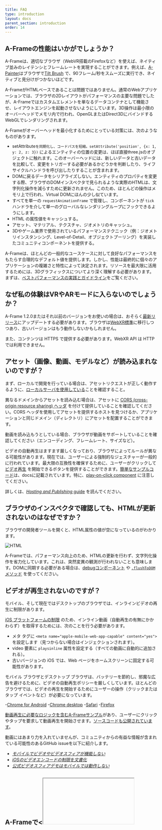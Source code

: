 ```yaml
---
title: FAQ
type: introduction
layout: docs
parent_section: introduction
order: 14
---
```


[ecs]: ./entity-component-system.md
[github]: http://github.com/aframevr/aframe/
[three]: http://threejs.org
[slack]: https://aframevr.slack.com/join/shared_invite/zt-f6rne3ly-ekVaBU~Xu~fsZHXr56jacQ
[twitter]: https://twitter.com/aframevr/
[stackoverflow]: http://stackoverflow.com/questions/tagged/aframe/

<!--toc-->

## A-Frameの性能はいかがでしょうか？

[a-painter]: https://blog.mozvr.com/a-painter
[tiltbrush]: https://www.tiltbrush.com/

A-Frameは、適切なブラウザ（WebVR搭載のFirefoxなど）を使えば、ネイティブ並みのレイテンシとフレームレートを実現することができます。例えば、[A-Painter][a-painter]はブラウザで[Tilt Brush][tiltbrush] で、90フレーム/秒をスムーズに実行でき、ネイティブと見分けがつかないほどです。

A-FrameがHTMLベースであることは問題ではありません。通常のWebアプリケーションでは、ブラウザの2Dレイアウトがパフォーマンスの主要な問題でしたが、A-Frameではカスタムエレメントを単なるデータコンテナとして機能させ、レイアウトエンジンを起動させないようにしています。3D操作は最小限のオーバーヘッドでメモリ内で行われ、OpenGLまたはDirect3DにバインドするWebGLでレンダリングされます。

A-Frameがオーバーヘッドを最小化するためにとっている対策には、次のようなものがあります。

- setAttribute`を同期化し、コードパスを短縮。setAttribute('position', {x: 1, y: 2, z: 3})` によるエンティティの位置の変更は、ほぼ直接three.jsのオブジェクトに触れます。このオーバーヘッドには、新しいデータと古いデータを比較して、変更をトリガーする必要があるかどうかを判断したり、ライフサイクルハンドラを呼び出したりすることが含まれます。
- DOMに戻るデータをシリアライズしない。エンティティのプロパティを変更する際、ブラウザのDOMインスペクタで見られるような実際のHTMLは、文字列化操作を減らすために更新されません。このため、ほとんどの操作はメモリ上で行われ、Virtual DOMにほんの少し似ています。
- すべてを単一の `requestAnimationFrame` で管理し、コンポーネントが `tick` ハンドラを介して単一のグローバルなレンダリングループにフックできるようにします。
- HTML の属性値をキャッシュする。
- アセット、マテリアル、テクスチャ、ジオメトリのキャッシュ。
- 3Dやゲーム業界で使用されているパフォーマンステクニック（例：ジオメトリインスタンシング、Level-of-Detail、オブジェクトプーリング）を実装したコミュニティコンポーネントを提供する。

[bestpractices]: ../introduction/best-practices.md

A-Frameは、ほとんどの一般的なユースケースに対して良好なパフォーマンスをもたらす合理的なデフォルト値を提供します。しかし、性能は最終的に個々のアプリケーションの複雑さと特性によって決定されます。リソースを最大限に活用するためには、3Dグラフィックスについてより深く理解する必要があります。まずは、[ベストパフォーマンスの実践とガイドライン][bestpractices]をご覧ください。

## なぜ私の体験はVRやARモードに入らないのでしょうか？

[release]: https://github.com/aframevr/aframe/releases
[webxr]: https://immersive-web.github.io/webxr/

A-Frame 1.2.0またはそれ以前のバージョンをお使いの場合は、おそらく[最新リリース][release]にアップデートする必要があります。ブラウザは[WebXR標準][webxr]に移行しつつあり、古いバージョンはもう動作しないかもしれません。

また、コンテンツは HTTPS で提供する必要があります。WebXR API は HTTP では利用できません。

## アセット（画像、動画、モデルなど）が読み込まれないのですが？

[cors]: https://en.wikipedia.org/wiki/Cross-origin_resource_sharing
[localserver]: ./installation.md#local-development
[startplayback]: https://aframe.io/aframe/examples/test/video/
[videotestcode]: https://github.com/aframevr/aframe/blob/master/examples/test/video/index.html
[videoplaycomponent]: https://github.com/aframevr/aframe/blob/master/examples/js/play-on-click.js

まず、ローカルで開発を行っている場合は、アセットリクエストが正しく動作するように、[ローカルサーバを使用している][localserver]ことを確認すること。

異なるドメインからアセットを読み込む場合は、アセットに [CORS (cross-origin resource sharing) ヘッダ][cors] を付けて提供していることを確認してください。CORS ヘッダを使用してアセットを提供するホストを見つけるか、アプリケーションと同じドメイン（ディレクトリ）にアセットを配置することができます。

動画を読み込もうとしている場合、ブラウザが動画をサポートしていることを確認してください（エンコーディング、フレームレート、サイズなど）。

ビデオの自動再生はますます厳しくなっており、ブラウザによってルールが異なる可能性があります。現在では、ユーザーによる強制的なジェスチャーが一般的に行われています。最大限の互換性を確保するために、ユーザーがクリックして [ビデオ再生][startplayback] を開始できるボタンを提供することができます。[簡単なサンプルコード][videotestcode]は、docsに記載されています。特に、[play-on-click component][videoplaycomponent] に注意してください。

詳しくは、[*Hosting and Publishing* guide](./hosting-and-publishing.md) を読んでください。

## ブラウザのインスペクタで確認しても、HTMLが更新されないのはなぜですか？

[debug]: ../components/debug.md
[flushtodom]: ../core/entity.md#flushtodom-recursive

ブラウザの開発者ツールを開くと、HTML属性の値が空になっているのがわかります。

![HTML](https://cloud.githubusercontent.com/assets/674727/25720562/2b243bda-30c2-11e7-98d5-479157d20046.jpg)

A-Frameでは、パフォーマンス向上のため、HTMLの更新を行わず、文字列化操作を省力化しています。これは、突然変異の観測が行われないことも意味します。DOMに同期する必要がある場合は、[debugコンポーネント][debug] や [`.flushToDOM` メソッド][flushtodom] を使ってください。

## ビデオが再生されないのですが？

[iosvideo]: https://developer.apple.com/library/iad/documentation/UserExperience/Conceptual/iAdJSProgGuide/PlayingVideosinAds/PlayingVideosinAds.html

モバイル、そして現在ではデスクトップのブラウザでは、インラインビデオの再生に制限があります。

[iOS プラットフォームの制限][iosvideo] のため、インライン動画（自動再生の有無にかかわらず）を取得するためには、次のことを行う必要があります。

- メタ タグに `<meta name="apple-mobile-web-app-capable" content="yes">` を設定します（見つからない場合はインジェクションされます）。
- video 要素に `playsinline` 属性を設定する（すべての動画に自動的に追加される）。
- 古いバージョンの iOS では、Web ページをホームスクリーンに固定する可能性があります。

モバイル ブラウザとデスクトップ ブラウザは、バッテリーを節約し、邪魔な広告を避けるために、ビデオの自動再生ポリシーを厳しくしています。ほとんどのブラウザでは、ビデオの再生を開始するためにユーザーの操作（クリックまたはタップ イベントなど）が必要になっています。

-[Chrome for Android](https://bugs.chromium.org/p/chromium/issues/detail?id=178297)
-[Chrome desktop](https://www.chromium.org/audio-video/autoplay)
-[Safari](https://webkit.org/blog/7734/auto-play-policy-changes-for-macos/)
-[Firefox](https://hacks.mozilla.org/2019/02/firefox-66-to-block-automatically-playing-audible-video-and-audio/)

[video-playback-example]: https://aframe.io/aframe/examples/test/video/
[video-playback-code]: https://github.com/mayognaise/aframe-html-shader/

[動画再生に必要なロジックを含むA-Frameサンプル][video-playback-example]があり、ユーザーにクリックやタップを要求して動画再生を開始させます。[ソースコードも公開されています][video-playback-code]。

動画にはあまり力を入れていませんが、コミュニティからの有益な情報が含まれている可能性のあるGitHub issueを以下に紹介します。

- [*モバイルでビデオやビデオスフィアが機能しない*](https://github.com/aframevr/aframe/issues/316)
- [*iOSのビデオエンコードの制限を文書化*](https://github.com/aframevr/aframe/issues/1846)
- [*公式ビデオスフィアデモはモバイルでは動作しない*](https://github.com/aframevr/aframe/issues/2152)

## A-Frameで<<iframe>>を表示したり、HTMLをレンダリングするにはどうしたらよいですか？

WebGL 内でブラウザが `<iframe>` を表示する方法はありません。キャンバスの上に `<iframe>` を重ねることは可能ですが、`<iframe>` は VR で表示されませんし、シーンと統合されることもありません。

[html-shader]: https://github.com/mayognaise/aframe-html-shader/

とはいえ、基本的なHTMLやCSSは、インタラクティブ性を持たせずにテクスチャとしてレンダリングすることが可能です。<<canvas>` にペイントして、そのキャンバスをテクスチャのソースとして使用することができます。エコシステムには、これを可能にするコンポーネントがあります。

- [HTML Shader][html-shader]

## どの3Dモデル形式が有効ですか？

[gltf]: https://en.wikipedia.org/wiki/GlTF
[whygltf]: ../components/gltf-model.md#why-use-gltf

GL Transmission Format [glTF (`.gltf`)][gltf] は、機能が豊富で、コンパクトで、効率的だからです。glTFは、エディタ形式よりも、*伝送形式*の提供に焦点を当て、ウェブ技術との相互運用性が高いのです。[glTFとA-FrameのglTFコンポーネントについてもっと読む][whygltf].

[obj]: https://en.wikipedia.org/wiki/Wavefront_.obj_file

[Wavefront (`.obj`)][obj] もよく知られたフォーマットですが、アニメーションや頂点色のサポートがないなど、いくつかの制限があります。

エコシステムには、他のフォーマットを読み込むためのコンポーネントもあります。

- [`.PLY` models](https://github.com/donmccurdy/aframe-extras/blob/master/src/loaders/ply-model.js)
- [three.js `.JSON` Object](https://github.com/donmccurdy/aframe-extras/blob/master/src/loaders/json-model.js)
- [three.js `.JSON` Scene](https://github.com/donmccurdy/aframe-extras/blob/master/src/loaders/object-model.js)

以下は、モデルを使用するためのいくつかの基本的な例です。

- [Model Example 1](https://aframe.io/aframe/examples/test/model/)
- [Model Example 2](https://aframe.io/aframe/examples/primitives/models/)

## アセット（資産）はどこにあるのですか？

[awesomestock]: https://github.com/neutraltone/awesome-stock-resources

一般に、[awesome-stock-resources][awesomestock]は、素晴らしいコレクションです。
フリーアセット

[textures]: https://www.textures.com/

画像は、[textures.com][textures]をご覧ください。

[flickr]: https://www.flickr.com/groups/equirectangular/

360°画像は、[equirectangular images on Flickr][flickr] で検索してください。

3Dモデルについては、こちらをご覧ください。

- [Google Blocks](https://vr.google.com/objects)
- [Sketchfab](https://sketchfab.com)
- [Clara.io](http://clara.io)
- [Archive3D](http://archive3d.net)
- [Sketchup's 3D Warehouse](https://3dwarehouse.sketchup.com)
- [TurboSquid](http://www.turbosquid.com/Search/3D-Models/free)

音については、チェックしてみてください。

- [Freesound.org](http://www.freesound.org/)
- [Annual GDC Game Audio Bundles by Sonniss](http://www.sonniss.com/gameaudiogdc2016/)

## Vimeoの動画をテクスチャとしてレンダリングすることはできますか？

はい。[VimeoにはA-Frameプラグインがあります](https://github.com/vimeo/vimeo-webvr-demo)が、レンダリングは個人のVimeoアカウントからのビデオだけに限られます。

## YouTubeの動画をテクスチャとしてレンダリングすることはできますか？

[proxy]: https://github.com/cvan/webvr360

いいえ。テクスチャとして[プロキシ]したり、ローカルにダウンロードして提供することは可能ですが、それは彼らの利用規約に反しています。

## 自分のシーンにリンクを貼ることはできますか？

ブラウザは、WebVR 仕様に記載されている `vrdisplayactivate` イベントを介して、WebVR ページから WebVR ページへ移動する機能を提供します。現在のところ、すべてのブラウザがこれを実装しているわけではありません。WebVR を搭載した Firefox はこれを実装しています。リンクトラバーサルのためのリンクコンポーネントが A-Frame 0.6.0 でリリースされました。

```html
<a-entity link="on: click; href: https://aframe-aincraft.glitch.me"></a-entity>
```

## カメラが障害物を通過するのを防ぐことはできますか？

これは、サポートする予定のデバイスと、ユーザーにシーンをどのようにナビゲートさせるかによります。ほとんどのVR体験では、ベストプラクティスに従って、ユーザーの動きに比例してカメラを動かすだけにしてください。

[teleport]: https://github.com/fernandojsg/aframe-teleport-controls

ルームスケールのVR空間でユーザーが前に出た場合、カメラをブロックしないようにします。ほとんどの VR アプリケーションでは、[テレポート コントロール][teleport] を使用するなどの方法でロコモーションを行うか、障害物が邪魔にならないようにシーンを設計するか、あまり移動を必要としないようにするか、世界を通じてユーザーを移動させるより創造的な方法を検討する方がよいでしょう。

[physics]: https://github.com/donmccurdy/aframe-physics-system

ゲームパッドやキーボード操作による非VRデスクトップ体験や、カメラが乗り物の中にあるVRシーンでは、[物理エンジン][physics]を追加して障害物を通過して移動できないようにすることが可能です。

## A-Frameはどのようなユニットを使用しているのですか？

WebVR APIもメーターを使用するため、A-Frameでは1:1の割合でメーターを使用します。A-Frameの5単位は、現実の5メートルに相当します。さらに、Blenderのようなプログラムを使用し、インペリアルまたはメトリックモードで設定した場合、測定値も1:1に変換されます。Blenderの10フィートは、現実の10フィートに相当します。

## A-FrameはVRMLとどう違うのですか？

[extensible]: https://extensiblewebmanifesto.org/

A-Frameは、JavaScriptのフレームワークです。VRMLとは異なり、A-Frameは3Dファイルフォーマットでも、マークアップ言語でも、標準規格でもない。A-Frameは[Extensible Web Manifesto][拡張可能]を受け入れています。標準化については、勝てるアイデアが出てきたときだけ検討する。

技術的には、A-Frameはthree.jsの上に乗っている[entity-component-system][ecs]というゲームエンジンです。JavaScriptのフレームワークであるため、より複雑なアプリケーションではコーディングが必要になることが予想されます。3Dファイルフォーマットとは異なり、A-FrameはJavaScript、three.js、Web APIにフルアクセスすることでパワーとインタラクティブ性を提供します。

## A-Frameは「X」機能に対応していますか？

[aframecomponents]: https://github.com/aframevr/aframe/tree/master/src/components
[writingcomponent]: ./writing-a-component.md

A-Frameには、多くのコンポーネントやプリミティブが同梱されています。[エンティティ-コンポーネント-システムアーキテクチャ][ecs]の上に構築されているため、ある機能が存在しない場合、それを有効にするためのコンポーネントを[書く、見つける][writingcomponent]ことが可能です。また、標準コンポーネントの1つがユースケースに合わない場合は、それを[コピーして変更][aframecomponents]することができます。

[finding]: ./entity-component-system.md#where-to-find-components

詳しくは、[*Where to Find Components*][finding]をお読みください。

## A-Frameは、「X」というライブラリやフレームワークに対応していますか？

A-FrameはDOMの上に構築されているため、ほとんどのライブラリやフレームワークを含めて動作します。

- [Vue.js](https://github.com/frederic-schwarz/aframe-vuejs-3dio)
- [Preact](https://github.com/aframevr/aframe-react#using-with-preact)
- [D3.js](http://blockbuilder.org/search#text=aframe)
- [React](https://github.com/aframevr/aframe-react)
- [Angular](https://stackoverflow.com/questions/46464103/various-errors-when-attempting-to-integrate-aframe-into-angular2-project-esp-wi)
- jQuery
- Ember.js
- Meteor

## A-Frameはどのようなヘッドセット、ブラウザー、デバイス、プラットフォームに対応していますか？

[deviceplatform]: ./vr-headsets-and-webvr-browsers.md

そのほとんどが 詳しくは、*[VRヘッドセットとWebVRブラウザ][デバイスプラットフォーム]*をお読みください。

## パフォーマンスを向上させるには？

[bestpractices-perf]: ./best-practices.md#performance

詳しくは、*[ベストプラクティス &mdash; パフォーマンス][bestpractices-perf]*をお読みください。

## A-Frameのチームと連絡を取るにはどうすればよいですか？

私たちは、迅速な対応と親切な対応を心がけています 質問、フィードバック、バグレポート、プルリクエストをお待ちしています。

- [質問をお持ちですか？A-Frame StackOverflow タグ][stackoverflow]を使って私たちに質問してください。
- チャットしたいですか？コミュニティの[A-Frame Slackチャンネル][slack]で、私たちと一緒に過ごしましょう。
- [共有したいですか？twitter][@aframevr]で私たちにツイートしてください。
- [問題を見つけた？A-Frame GitHub リポジトリ][github]に課題を投稿してください。

## ロードマップはどこにあるのか？

[roadmap]: https://github.com/aframevr/aframe/blob/master/ROADMAP.md

[ロードマップはGitHubにあります][roadmap]!

## 「A-Frame」と呼ぶか、「aframe」と呼ぶか、「aframevr」と呼ぶか、「aFrame」と呼ぶか？

A-Frame!

## テクスチャが黒くレンダリングされるのはなぜですか？

[precision]: ../components/renderer.md#precision

Adreno 300シリーズGPUを搭載した携帯電話では、問題が発生する可能性があります。回避策として、[renderer precision][precision] を `medium` に設定してください。本当の修正は、ドライバ/デバイスレベルで行われる必要があります。

## ジャイロセンサー/マジックウィンドウモードが使えないのはなぜですか？

[新しいブラウザポリシー](https://www.w3.org/TR/orientation-event/#dom-deviceorientationevent-requestpermission)では、サイトがDeviceMotionEventにアクセスする前に、ユーザーに許可を求めるよう求めています。[iOS 13 から](https://webkit.org/blog/9674/new-webkit-features-in-safari-13/) DeviceMotionEvent は `https` で提供されるページに対してのみ利用可能です。他のブラウザも同じポリシーと制限を適用します。A-Frame は、ユーザーに必要なパーミッションを要求するために、カスタマイズ可能な UI を組み込みました](https://aframe.io/docs/1.0.0/components/device-orientation-permission-ui.html#sidebar). A-Frameの最新版](https://github.com/aframevr/aframe/releases)に必ずアップデートしてください。


